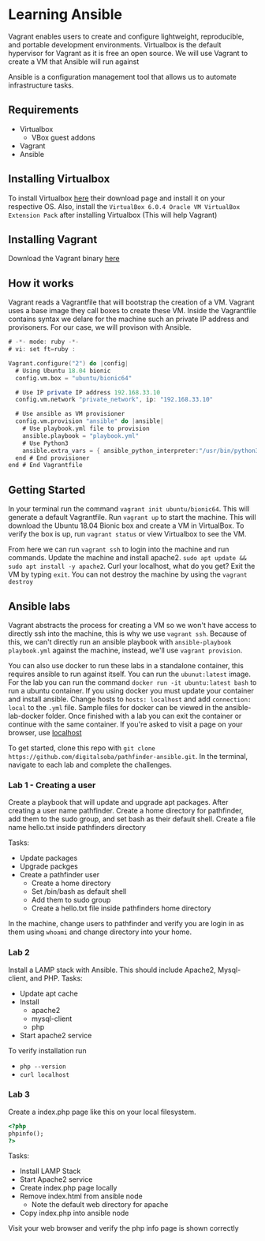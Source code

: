 # Learning Ansible
Vagrant enables users to create and configure lightweight, reproducible, and portable development environments. Virtualbox is the default hypervisor for Vagrant as it is free an open source. We will use Vagrant to create a VM that Ansible will run against

Ansible is a configuration management tool that allows us to automate infrastructure tasks. 

## Requirements
  - Virtualbox
    - VBox guest addons
  - Vagrant
  - Ansible

## Installing Virtualbox
To install Virtualbox [here](https://www.virtualbox.org/wiki/Downloads) their download page and install it on your respective OS. Also, install the `VirtualBox 6.0.4 Oracle VM VirtualBox Extension Pack` after installing Virtualbox (This will help Vagrant)

## Installing Vagrant
Download the Vagrant binary [here](https://www.vagrantup.com/downloads.html)

## How it works
Vagrant reads a Vagrantfile that will bootstrap the creation of a VM. Vagrant uses a base image they call boxes to create these VM. Inside the Vagrantfile contains syntax we delare for the machine such an private IP address and provisoners. For our case, we will provison with Ansible.

```d
# -*- mode: ruby -*-
# vi: set ft=ruby :

Vagrant.configure("2") do |config|
  # Using Ubuntu 18.04 bionic
  config.vm.box = "ubuntu/bionic64"

  # Use IP private IP address 192.168.33.10
  config.vm.network "private_network", ip: "192.168.33.10"

  # Use ansible as VM provisioner
  config.vm.provision "ansible" do |ansible|
    # Use playbook.yml file to provision
    ansible.playbook = "playbook.yml"
    # Use Python3 
    ansible.extra_vars = { ansible_python_interpreter:"/usr/bin/python3" }
  end # End provisioner
end # End Vagrantfile
```

## Getting Started
In your terminal run the command `vagrant init ubuntu/bionic64`. This will generate a default Vagrantfile. Run `vagrant up` to start the machine. This will download the Ubuntu 18.04 Bionic box and create a VM in VirtualBox. To verify the box is up, run `vagrant status` or view Virtualbox to see the VM.

From here we can run `vagrant ssh` to login into the machine and run commands. Update the machine and install apache2. `sudo apt update && sudo apt install -y apache2`. Curl your localhost, what do you get? Exit the VM by typing `exit`. You can not destroy the machine by using the `vagrant destroy` 

## Ansible labs
Vagrant abstracts the process for creating a VM so we won't have access to directly ssh into the machine, this is why we use `vagrant ssh`. Because of this, we can't directly run an ansible playbook with `ansible-playbook playbook.yml` against the machine, instead, we'll use `vagrant provision`. 


You can also use docker to run these labs in a standalone container, this requires ansible to run against itself. You can run the `ubunut:latest` image. For the lab you can run the command `docker run -it ubuntu:latest bash` to run a ubuntu container. If you using docker you must update your container and install ansible. Change hosts to `hosts: localhost` and add `connection: local` to the `.yml` file. Sample files for docker can be viewed in the ansible-lab-docker folder. Once finished with a lab you can exit the container or continue with the same container. If you're asked to visit a page on your browser, use [localhost](http://localhost)

To get started, clone this repo with `git clone https://github.com/digitalsoba/pathfinder-ansible.git`. In the terminal, navigate to each lab and complete the challenges. 

### Lab 1 - Creating a user
Create a playbook that will update and upgrade apt packages. After creating a user name pathfinder. Create a home directory for pathfinder, add them to the sudo group, and set bash as their default shell. Create a file name hello.txt inside pathfinders directory

Tasks:
  - Update packages
  - Upgrade packges
  - Create a pathfinder user
    - Create a home directory
    - Set /bin/bash as default shell
    - Add them to sudo group
    - Create a hello.txt file inside pathfinders home directory

In the machine, change users to pathfinder and verify you are login in as them using `whoami` and change directory into your home.

### Lab 2
Install a LAMP stack with Ansible. This should include Apache2, Mysql-client, and PHP. 
Tasks: 
  - Update apt cache
  - Install 
    - apache2
    - mysql-client
    - php
  - Start apache2 service

To verify installation run 
  - `php --version`
  - `curl localhost`

### Lab 3
Create a index.php page like this on your local filesystem.
```html
<?php
phpinfo();
?>
```
Tasks: 
- Install LAMP Stack
- Start Apache2 service
- Create index.php page locally
- Remove index.html from ansible node
  - Note the default web directory for apache
- Copy index.php into ansible node

Visit your web browser and verify the php info page is shown correctly